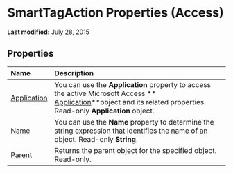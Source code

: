 
# SmartTagAction Properties (Access)

 **Last modified:** July 28, 2015


## Properties



|**Name**|**Description**|
|:-----|:-----|
| [Application](93750be6-c9d4-ade3-530c-4e89026ee996.md)|You can use the  **Application** property to access the active Microsoft Access ** [Application](aefb0713-97e6-e2c7-e530-8fd2e1316a55.md)**object and its related properties. Read-only  **Application** object.|
| [Name](237a54cf-48d6-2fa2-e9b5-0c06ab967c7f.md)|You can use the  **Name** property to determine the string expression that identifies the name of an object. Read-only **String**.|
| [Parent](78891948-dd77-3b20-526c-8130972aeb85.md)|Returns the parent object for the specified object. Read-only.|
